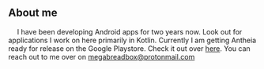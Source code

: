 ## About me
&emsp; I have been developing Android apps for two years now. Look out for applications I work on here primarily in Kotlin.
Currently I am getting Antheia ready for release on the Google Playstore. Check it out over [here](https://github.com/MegaBreadbox/Antheia).
You can reach out to me over on megabreadbox@protonmail.com



<!--
**MegaBreadbox/MegaBreadbox** is a ✨ _special_ ✨ repository because its `README.md` (this file) appears on your GitHub profile.

Here are some ideas to get you started:

- 🔭 I’m currently working on ...
- 🌱 I’m currently learning ...
- 👯 I’m looking to collaborate on ...
- 🤔 I’m looking for help with ...
- 💬 Ask me about ...
- 📫 How to reach me: ...
- 😄 Pronouns: ...
- ⚡ Fun fact: ...
-->
